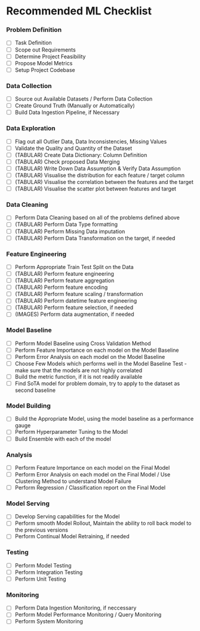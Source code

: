 # Recommended ML Checklist


### Problem Definition
- [ ] Task Definition 
- [ ] Scope out Requirements
- [ ] Determine Project Feasibility
- [ ] Propose Model Metrics
- [ ] Setup Project Codebase

### Data Collection
- [ ] Source out Available Datasets / Perform Data Collection
- [ ] Create Ground Truth (Manually or Automatically)
- [ ] Build Data Ingestion Pipeline, if Necessary

### Data Exploration
- [ ] Flag out all Outlier Data, Data Inconsistencies, Missing Values
- [ ] Validate the Quality and Quantity of the Dataset
- [ ] (TABULAR) Create Data Dictionary: Column Definition
- [ ] (TABULAR) Check proposed Data Merging
- [ ] (TABULAR) Write Down Data Assumption & Verify Data Assumption
- [ ] (TABULAR) Visualise the distribution for each feature / target column
- [ ] (TABULAR) Visualise the correlation between the features and the target
- [ ] (TABULAR) Visualise the scatter plot between features and target

### Data Cleaning
- [ ] Perform Data Cleaning based on all of the problems defined above
- [ ] (TABULAR) Perform Data Type formatting
- [ ] (TABULAR) Perform Missing Data imputation
- [ ] (TABULAR) Perform Data Transformation on the  target, if needed

### Feature Engineering
- [ ] Perform Appropriate Train Test Split on the Data
- [ ] (TABULAR) Perform feature engineering
- [ ] (TABULAR) Perform feature aggregation
- [ ] (TABULAR) Perform feature encoding
- [ ] (TABULAR) Perform feature scaling / transformation
- [ ] (TABULAR) Perform datetime feature engineering
- [ ] (TABULAR) Perform feature selection, if needed
- [ ] (IMAGES) Perform data augmentation, if needed

### Model Baseline
- [ ] Perform Model Baseline using Cross Validation Method
- [ ] Perform Feature Importance on each model on the Model Baseline
- [ ] Perform Error Analysis on each model on the Model Baseline
- [ ] Choose Few Models which performs well in the Model Baseline Test - make sure that the models are not highly correlated
- [ ] Build the metric function, if it is not readily available
- [ ] Find SoTA model for problem domain, try to apply to the dataset as second baseline

### Model Building
- [ ] Build the Appropriate Model, using the model baseline as a performance gauge
- [ ] Perform Hyperparameter Tuning to the Model
- [ ] Build Ensemble with each of the model

### Analysis
- [ ] Perform Feature Importance on each model on the Final Model
- [ ] Perform Error Analysis on each model on the Final Model / Use Clustering Method to understand Model Failure
- [ ] Perform Regression / Classification report on the Final Model

### Model Serving
- [ ] Develop Serving capabilities for the Model
- [ ] Perform smooth Model Rollout, Maintain the ability to roll back model to the previous versions
- [ ] Perform Continual Model Retraining, if needed

### Testing
- [ ] Perform Model Testing
- [ ] Perform Integration Testing
- [ ] Perform Unit Testing

### Monitoring
- [ ] Perform Data Ingestion Monitoring, if neccessary
- [ ] Perform Model Performance Monitoring / Query Monitoring
- [ ] Perform System Monitoring
